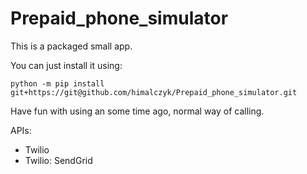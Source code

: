 # Prepaid_phone_simulator

This is a packaged small app.

You can just install it using:

```
python -m pip install git+https://git@github.com/himalczyk/Prepaid_phone_simulator.git
```

Have fun with using an some time ago, normal way of calling.

APIs:
- Twilio
- Twilio: SendGrid
